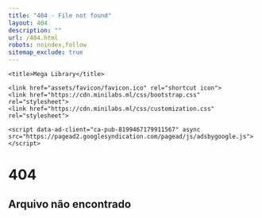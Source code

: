 ```yaml
---
title: "404 - File not found"
layout: 404
description: ""
url: /404.html
robots: noindex,follow
sitemap_exclude: true
---
```


<html lang="pt-br">
  <head>
    <meta charset="utf-8">
    <meta http-equiv="X-UA-Compatible" content="IE=edge">
    <meta name="viewport" content="width=device-width, initial-scale=1">
    <meta name="description" content="Os livros são abelhas que levam o pólen de uma inteligência a outra.">
    <meta name="author" content="Vanderclin Rocha">
	<meta name="theme-color" content="#35363A">

    <title>Mega Library</title>

	<link href="assets/favicon/favicon.ico" rel="shortcut icon">
    <link href="https://cdn.minilabs.ml/css/bootstrap.css" rel="stylesheet">
    <link href="https://cdn.minilabs.ml/css/customization.css" rel="stylesheet">
    
	<script data-ad-client="ca-pub-8199467179911567" async src="https://pagead2.googlesyndication.com/pagead/js/adsbygoogle.js"></script>
	
</head>
  <body class="d-flex" oncontextmenu="return false" ondragstart="return false" onselectstart="return false">
	<div class="text-center mx-auto my-auto">
	  <h1 class="display-1 text-light">404</h1>
	  <h2 class="text-light">Arquivo não encontrado</h2>
	</div>
  </body>
</html>
